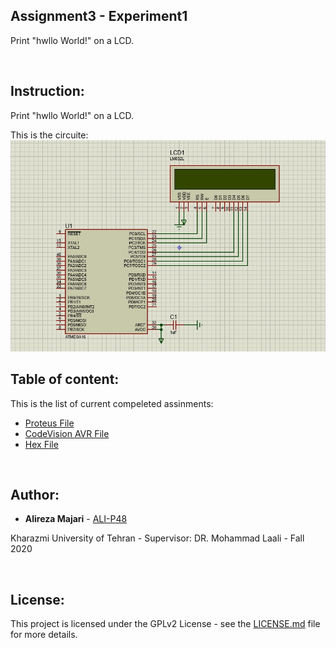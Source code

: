 ## Assignment3 - Experiment1
Print "hwllo World!" on a LCD.

‌
## Instruction:
Print "hwllo World!" on a LCD.

This is the circuite:
![](https://github.com/ALI-P48/MicroprocessorLab/blob/main/Assignment3-LCDs/Experiment1/Pictures/Circuit.jpg)



## Table of content:

This is the list of current compeleted assinments:
* [Proteus File](https://github.com/ALI-P48/MicroprocessorLab/blob/main/Assignment3-LCDs/Experiment1/Proteus/LCDsExp1.pdsprj)
* [CodeVision AVR File](https://github.com/ALI-P48/MicroprocessorLab/blob/main/Assignment3-LCDs/Experiment1/AVR/LCDsExp1.prj) 
* [Hex File](https://github.com/ALI-P48/MicroprocessorLab/blob/main/Assignment3-LCDs/Experiment1/AVR/Debug/Exe/LCDsExp1.hex) 


‌
## Author:

* **Alireza Majari** - [ALI-P48](https://github.com/ALI-P48)

Kharazmi University of Tehran - Supervisor: DR. Mohammad Laali - Fall 2020


‌
## License:

This project is licensed under the GPLv2 License - see the [LICENSE.md](https://github.com/ALI-P48/MicroprocessorLab/blob/main/LICENSE) file for more details.

